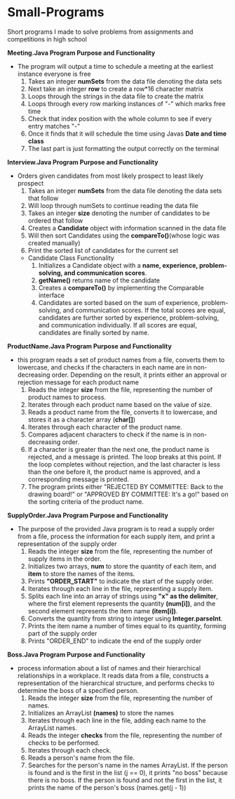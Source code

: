 # Small-Programs
Short programs I made to solve problems from assignments and competitions in high school

**Meeting.Java Program Purpose and Functionality**
- The program will output a time to schedule a meeting at the earliest instance everyone is free
  1. Takes an integer **numSets** from the data file denoting the data sets
  2. Next take an integer **row** to create a row*16 character matrix
  3. Loops through the strings in the data file to create the matrix
  4. Loops through every row marking instances of "-" which marks free time
  5. Check that index position with the whole column to see if every entry matches "-"
  6. Once it finds that it will schedule the time using Javas **Date and time class**
  7. The last part is just formatting the output correctly on the terminal

**Interview.Java Program Purpose and Functionality**
- Orders given candidates from most likely prospect to least likely prospect
  1. Takes an integer **numSets** from the data file denoting the data sets that follow
  2. Will loop through numSets to continue reading the data file
  3. Takes an integer **size** denoting the number of candidates to be ordered that follow
  4. Creates a **Candidate** object with information scanned in the data file
  5. Will then sort Candidates using the **compareTo()**(whose logic was created manually)
  6. Print the sorted list of candidates for the current set
  - Candidate Class Functionality
    1. Initializes a Candidate object with a **name, experience, problem-solving, and communication scores**.
    2. **getName()** returns name of the candidate
    3. Creates a **compareTo()** by implementing the Comparable interface
    4. Candidates are sorted based on the sum of experience, problem-solving, and communication scores.
        If the total scores are equal, candidates are further sorted by experience, problem-solving, and communication individually.
        If all scores are equal, candidates are finally sorted by name.

**ProductName.Java Program Purpose and Functionality**
- this program reads a set of product names from a file, converts them to lowercase, and checks if the characters in each name are in non-decreasing order. Depending on the result, it prints either an approval or rejection message for each product name
  1. Reads the integer **size** from the file, representing the number of product names to process.
  2. Iterates through each product name based on the value of size.
  3. Reads a product name from the file, converts it to lowercase, and stores it as a character array (**char[]**)
  4. Iterates through each character of the product name.
  5. Compares adjacent characters to check if the name is in non-decreasing order.
  6. If a character is greater than the next one, the product name is rejected, and a message is printed. The loop breaks at this point.
     If the loop completes without rejection, and the last character is less than the one before it, the product name is approved, and a corresponding message is printed.
  7. The program prints either "REJECTED BY COMMITTEE: Back to the drawing board!" or "APPROVED BY COMMITTEE: It's a go!" based on the sorting criteria of the product name.

**SupplyOrder.Java Program Purpose and Functionality**
- The purpose of the provided Java program is to read a supply order from a file, process the information for each supply item, and print a representation of the supply order
  1. Reads the integer **size** from the file, representing the number of supply items in the order.
  2. Initializes two arrays, **num** to store the quantity of each item, and **item** to store the names of the items.
  3. Prints **"ORDER_START"** to indicate the start of the supply order.
  4. Iterates through each line in the file, representing a supply item.
  5. Splits each line into an array of strings using **"x" as the delimiter**, where the first element represents the quantity **(num[i])**, and the second element represents the item name **(item[i])**.
  6. Converts the quantity from string to integer using **Integer.parseInt**.
  7. Prints the item name a number of times equal to its quantity, forming part of the supply order
  8. Prints "ORDER_END" to indicate the end of the supply order
 
**Boss.Java Program Purpose and Functionality**
- process information about a list of names and their hierarchical relationships in a workplace. It reads data from a file, constructs a representation of the hierarchical structure, and performs checks to determine the boss of a specified person.
  1. Reads the integer **size** from the file, representing the number of names.
  2. Initializes an ArrayList **(names)** to store the names
  3. Iterates through each line in the file, adding each name to the ArrayList names.
  4. Reads the integer **checks** from the file, representing the number of checks to be performed.
  5. Iterates through each check.
  6. Reads a person's name from the file.
  7. Searches for the person's name in the names ArrayList.
        If the person is found and is the first in the list (j == 0), it prints "no boss" because there is no boss.
        If the person is found and not the first in the list, it prints the name of the person's boss (names.get(j - 1))
